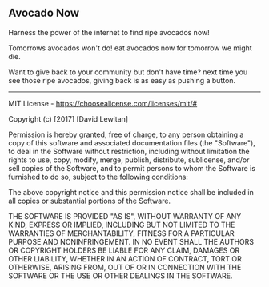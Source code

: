 Avocado Now
-------------

Harness the power of the internet to find ripe avocados now!

Tomorrows avocados won't do! eat avocados now for tomorrow we might die.

Want to give back to your community but don't have time? next time you see those ripe avocados, giving back is as easy as pushing a button.


---------------
MIT License - https://choosealicense.com/licenses/mit/#

Copyright (c) [2017] [David Lewitan]

Permission is hereby granted, free of charge, to any person obtaining a copy
of this software and associated documentation files (the "Software"), to deal
in the Software without restriction, including without limitation the rights
to use, copy, modify, merge, publish, distribute, sublicense, and/or sell
copies of the Software, and to permit persons to whom the Software is
furnished to do so, subject to the following conditions:

The above copyright notice and this permission notice shall be included in all
copies or substantial portions of the Software.

THE SOFTWARE IS PROVIDED "AS IS", WITHOUT WARRANTY OF ANY KIND, EXPRESS OR
IMPLIED, INCLUDING BUT NOT LIMITED TO THE WARRANTIES OF MERCHANTABILITY,
FITNESS FOR A PARTICULAR PURPOSE AND NONINFRINGEMENT. IN NO EVENT SHALL THE
AUTHORS OR COPYRIGHT HOLDERS BE LIABLE FOR ANY CLAIM, DAMAGES OR OTHER
LIABILITY, WHETHER IN AN ACTION OF CONTRACT, TORT OR OTHERWISE, ARISING FROM,
OUT OF OR IN CONNECTION WITH THE SOFTWARE OR THE USE OR OTHER DEALINGS IN THE
SOFTWARE.